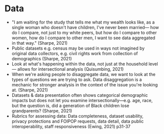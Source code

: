 # Data
* "I am waiting for the study that tells me what my wealth looks like, as a single woman who doesn't have children, I've never been married— how do I compare, not just to my white peers, but how do I compare to other women, how do I compare to other men, I want to see data aggregated in that way." (Sharpe, 2021)
* Public datasets e.g. census may be used in ways not imagined by original data collectors, e.g. civil rights work from collection of demographics (Sharpe, 2021)
* Look at what's happening within the data, not just at the household level— allows for intersectional analysis (Quisumbing, 2021)
* When we're asking people to disaggregate data, we want to look at the types of questions we are trying to ask. Data disaggregation is a mechanic for stronger analysis in the context of the issue you're looking at. (Sharpe, 2021)
* Datasets & data presentation often shows categorical demographic impacts but does not let you examine intersectionally—e.g. age, race, but the question is, did a generation of Black children lose grandparents? (Sharpe, 2021)
* Rubrics for assessing data: Data completeness, dataset usability, privacy protections and FOIPOP requests, data detail, data public interoperability, staff responsiveness (Ewing, 2021) p31-37
